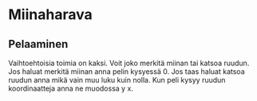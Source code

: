 # Miinaharava
## Pelaaminen
Vaihtoehtoisia toimia on kaksi. Voit joko merkitä miinan tai katsoa ruudun. 
Jos haluat merkitä miinan anna pelin kysyessä 0. Jos taas haluat katsoa ruudun anna mikä vain muu luku kuin nolla.
Kun peli kysyy ruudun koordinaatteja anna ne muodossa y x.
